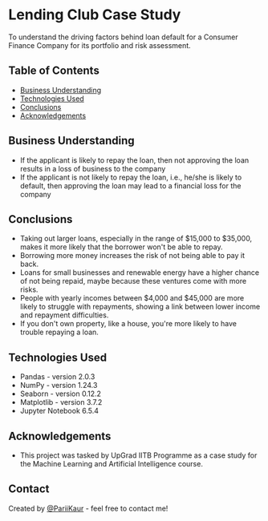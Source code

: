 # Lending Club Case Study
To understand the driving factors behind loan default for a Consumer Finance Company for its portfolio and risk assessment.

## Table of Contents
* [Business Understanding](#business-understanding)
* [Technologies Used](#technologies-used)
* [Conclusions](#conclusions)
* [Acknowledgements](#acknowledgements)

<!-- You can include any other section that is pertinent to your problem -->

## Business Understanding
- If the applicant is likely to repay the loan, then not approving the loan results in a loss of business to the company
- If the applicant is not likely to repay the loan, i.e., he/she is likely to default, then approving the loan may lead to a financial loss for the company

<!-- You don't have to answer all the questions - just the ones relevant to your project. -->

## Conclusions
- Taking out larger loans, especially in the range of $15,000 to $35,000, makes it more likely that the borrower won't be able to repay.
- Borrowing more money increases the risk of not being able to pay it back.
- Loans for small businesses and renewable energy have a higher chance of not being repaid, maybe because these ventures come with more risks.
- People with yearly incomes between $4,000 and $45,000 are more likely to struggle with repayments, showing a link between lower income and repayment difficulties.
- If you don't own property, like a house, you're more likely to have trouble repaying a loan.

<!-- You don't have to answer all the questions - just the ones relevant to your project. -->

## Technologies Used
- Pandas - version 2.0.3
- NumPy - version 1.24.3
- Seaborn - version 0.12.2
- Matplotlib - version 3.7.2
- Jupyter Notebook 6.5.4

<!-- As the libraries' versions keep on changing, it is recommended to mention the version of the library used in this project -->

## Acknowledgements
- This project was tasked by UpGrad IITB Programme as a case study for the Machine Learning and Artificial Intelligence course.

## Contact
Created by [@PariiKaur](https://github.com/PariiKaur) - feel free to contact me!

<!-- Optional -->
<!-- ## License -->
<!-- This project is open source and available under the [... License](). -->

<!-- You don't have to include all sections - just the one's relevant to your project -->